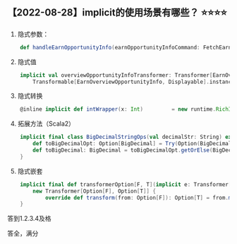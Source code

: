 ## 【2022-08-28】implicit的使用场景有哪些？ ⭐️⭐️⭐️⭐

1. 隐式参数：
```scala
    def handleEarnOpportunityInfo(earnOpportunityInfoCommand: FetchEarnOpportunityInfoCommand)(implicit lang: Language)
```
2. 隐式值
```scala
    implicit val overviewOpportunityInfoTransformer: Transformer[EarnOverviewOpportunityInfo, Displayable] =
        Transformable[EarnOverviewOpportunityInfo, Displayable].instance
```
3. 隐式转换
```scala
    @inline implicit def intWrapper(x: Int)         = new runtime.RichInt(x)
```
4. 拓展方法（Scala2）
```scala
    implicit final class BigDecimalStringOps(val decimalStr: String) extends AnyVal {
        def toBigDecimalOpt: Option[BigDecimal] = Try(Option(BigDecimal(decimalStr))).getOrElse(None)
        def toBigDecimal: BigDecimal = toBigDecimalOpt.getOrElse(BigDecimal(0))
    }
```
5. 隐式嵌套
```scala
    implicit final def transformerOption[F, T](implicit e: Transformer[F, T]): Transformer[Option[F], Option[T]] =
        new Transformer[Option[F], Option[T]] {
            override def transform(from: Option[F]): Option[T] = from.map(e.transform)
    }
```

答到1.2.3.4及格

答全，满分
